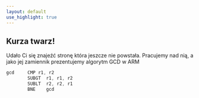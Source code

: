 ```yaml
---
layout: default
use_highlight: true
---
```


Kurza twarz!
---

Udało Ci się znajeźć stronę która jeszcze nie powstała. Pracujemy nad nią, a jako jej zamiennik prezentujemy algorytm GCD w ARM

```nasm
gcd     CMP r1, r2
        SUBGT  r1, r1, r2
        SUBLT  r2, r2, r1
        BNE    gcd
```
